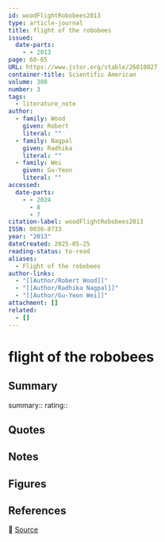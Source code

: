 ```yaml
---
id: woodFlightRobobees2013
type: article-journal
title: flight of the robobees
issued:
  date-parts:
    - - 2013
page: 60-65
URL: https://www.jstor.org/stable/26018027
container-title: Scientific American
volume: 308
number: 3
tags:
  - literature_note
author:
  - family: Wood
    given: Robert
    literal: ""
  - family: Nagpal
    given: Radhika
    literal: ""
  - family: Wei
    given: Gu-Yeon
    literal: ""
accessed:
  date-parts:
    - - 2024
      - 8
      - 7
citation-label: woodFlightRobobees2013
ISSN: 0036-8733
year: "2013"
dateCreated: 2025-05-25
reading-status: to-read
aliases:
  - Flight of the robobees
author-links:
  - "[[Author/Robert Wood]]"
  - "[[Author/Radhika Nagpal]]"
  - "[[Author/Gu-Yeon Wei]]"
attachment: []
related:
  - []
---
```


# flight of the robobees

## Summary
summary::
rating::

## Quotes

## Notes

## Figures

## References

🔗 [Source](https://www.jstor.org/stable/26018027)

